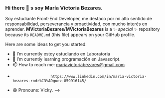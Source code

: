 ### Hi there 👋 s  soy María Victoria  Bezares.
Soy estudiante Front-End Developer, me destaco por mi alto sentido de responsabilidad, perseverancia y proactividad, con mucho interés en aprender. 
**MVictoriaBezares/MVictoriaBezares** is a ✨ _special_ ✨ repository because its `README.md` (this file) appears on your GitHub profile.

Here are some ideas to get you started:

- 🔭 I’m currently  estoy estudiando en Laboratoria
- 🌱 I’m currently learning  programación en Javascript.
- 📫 How to reach me:  mariavictoriabezares@gmail.com
-                      https://www.linkedin.com/in/maria-victoria-bezares-rodr%C3%ADguez-859916145/ 
- 😄 Pronouns:  Vicky.
-->
